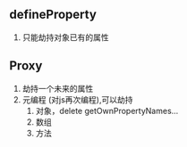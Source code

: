 ## defineProperty
1. 只能劫持对象已有的属性

## Proxy
1. 劫持一个未来的属性
2. 元编程 (对js再次编程),可以劫持
    1. 对象，delete getOwnPropertyNames...
    2. 数组
    3. 方法